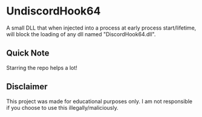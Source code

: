 # UndiscordHook64

A small DLL that when injected into a process at early process start/lifetime, will block the loading of any dll named "DiscordHook64.dll".

## Quick Note
Starring the repo helps a lot!

## Disclaimer
This project was made for educational purposes only. I am not responsible if you choose to use this illegally/maliciously.
